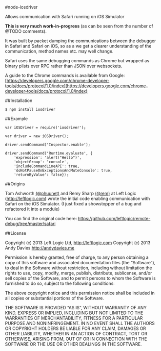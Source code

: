 #node-iosdriver

Allows communication with Safari running on iOS Simulator

**This is very much work-in-progress** (as can be seen from the number of @TODO comments).

It was built by packet dumping the communications between the debugger in Safari and Safari on iOS, so as a we get a clearer understanding of the communication, method names etc. may well change.

Safari uses the same debugging commands as Chrome but wrapped as binary plists over RPC rather than JSON over websockets.

A guide to the Chrome commands is available from Google:
[https://developers.google.com/chrome-developer-tools/docs/protocol/1.0/index](https://developers.google.com/chrome-developer-tools/docs/protocol/1.0/index)

##Installation

    $ npm install iosdriver

##Example

    var iOSDriver = require('iosdriver');

    var driver = new iOSDriver();

    driver.sendCommand('Inspector.enable');

    driver.sendCommand('Runtime.evaluate', {
        'expression': 'alert("Hello")',
        'objectGroup': 'console',
        'includeCommandLineAPI': true,
        'doNotPauseOnExceptionsAndMuteConsole': true,
        'returnByValue': false});
        
##Origins

Tom Ashworth [(@phuunet)](https://twitter.com/phuunet) and Remy Sharp [(@rem)](https://twitter.com/rem) at Left Logic (http://leftlogic.com) wrote the initial code enabling communication with Safari on the iOS Simulator. (I just fixed a showstopper of a bug and refactored it into a module)

You can find the original code here: https://github.com/leftlogic/remote-debug/tree/master/safari

##License

Copyright (c) 2013 Left Logic Ltd, http://leftlogic.com
Copyright (c) 2013 Andy Davies http://andydavies.me

Permission is hereby granted, free of charge, to any person obtaining a copy of this software and associated documentation files (the “Software”), to deal in the Software without restriction, including without limitation the rights to use, copy, modify, merge, publish, distribute, sublicense, and/or sell copies of the Software, and to permit persons to whom the Software is furnished to do so, subject to the following conditions:
 
The above copyright notice and this permission notice shall be included in all copies or substantial portions of the Software.
 
THE SOFTWARE IS PROVIDED “AS IS”, WITHOUT WARRANTY OF ANY KIND, EXPRESS OR IMPLIED, INCLUDING BUT NOT LIMITED TO THE WARRANTIES OF MERCHANTABILITY, FITNESS FOR A PARTICULAR PURPOSE AND NONINFRINGEMENT. IN NO EVENT SHALL THE AUTHORS OR COPYRIGHT HOLDERS BE LIABLE FOR ANY CLAIM, DAMAGES OR OTHER LIABILITY, WHETHER IN AN ACTION OF CONTRACT, TORT OR OTHERWISE, ARISING FROM, OUT OF OR IN CONNECTION WITH THE SOFTWARE OR THE USE OR OTHER DEALINGS IN THE SOFTWARE.
